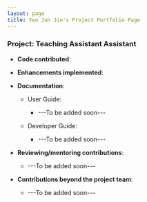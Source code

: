 ```yaml
---
layout: page
title: Yeo Jun Jie's Project Portfolio Page
---
```


### Project: Teaching Assistant Assistant

- **Code contributed**:

- **Enhancements implemented**:

- **Documentation**:

    - User Guide:

        - ---To be added soon---

    - Developer Guide:
        - ---To be added soon---

- **Reviewing/mentoring contributions**:
    - ---To be added soon---
- **Contributions beyond the project team**:
    - ---To be added soon---
